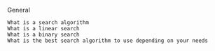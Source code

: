 General

    What is a search algorithm
    What is a linear search
    What is a binary search
    What is the best search algorithm to use depending on your needs

